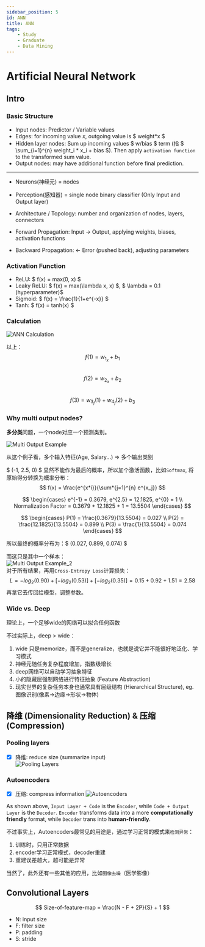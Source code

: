 ```yaml
---
sidebar_position: 5
id: ANN
title: ANN
tags:
    - Study
    - Graduate
    - Data Mining
---
```


# Artificial Neural Network

## Intro

### Basic Structure

- Input nodes: Predictor / Variable values
- Edges: for incoming value $x$, outgoing value is $ weight\*x $
- Hidden layer nodes: Sum up incoming values $ w/bias $ term (指 $ \sum\_{i=1}^{n} weight_i \* x_i + bias $). Then apply `activation function` to the transformed sum value.
- Output nodes: may have additional function before final prediction.

---

- Neurons(神经元) = nodes
- Perception(感知器) = single node binary classifier (Only Input and Output layer)
- Architecture / Topology: number and organization of nodes, layers, connectors

- Forward Propagation: Input → Output, applying weights, biases, activation functions
- Backward Propagation: ← Error (pushed back), adjusting parameters

### Activation Function

- ReLU: $ f(x) = max(0, x) $
- Leaky ReLU: $ f(x) = max(\lambda x, x) $, $ \lambda = 0.1 (hyperparameter)$
- Sigmoid: $ f(x) = \frac{1}{1+e^{-x}} $
- Tanh: $ f(x) = tanh(x) $

### Calculation

![ANN Calculation](https://jcqn.oss-cn-beijing.aliyuncs.com/img_blog/514DM/514DM_6.png)

以上：  
$$ f(1) = w_1 _ x + b_1 $$  
$$ f(2) = w_2 _ x + b_2 $$  
$$ f(3) = w_3 _ f(1) + w_4 _ f(2) + b_3 $$

### Why multi output nodes?

**多分类**问题，一个node对应一个预测类别。

![Multi Output Example](https://jcqn.oss-cn-beijing.aliyuncs.com/img_blog/514DM/514DM_7.png)

从这个例子看，多个输入特征(Age, Salary...) => 多个输出类别

$ (-1, 2.5, 0) $ 显然不能作为最后的概率，所以加个激活函数，比如`Softmax`, 将原始得分转换为概率分布：  
$$ f(x) = \frac{e^{x*i}}{\sum*{j=1}^{n} e^{x_j}} $$

$$
\begin{cases}
  e^{-1} = 0.3679, e^{2.5} = 12.1825, e^{0} = 1 \\
  Normalization Factor = 0.3679 + 12.1825 + 1 = 13.5504
\end{cases}
$$

$$
\begin{cases}
  P(1) = \frac{0.3679}{13.5504} = 0.027 \\
  P(2) = \frac{12.1825}{13.5504} = 0.899 \\
  P(3) = \frac{1}{13.5504} = 0.074
\end{cases}
$$

所以最终的概率分布为：$ (0.027, 0.899, 0.074) $

而这只是其中一个样本：  
![Multi Output Example_2](https://jcqn.oss-cn-beijing.aliyuncs.com/img_blog/514DM/514DM_8.png)  
对于所有结果，再用`Cross-Entropy Loss`计算损失：
$$ L = -log_2(0.90) + [-log_2(0.53)] + [-log_2(0.35)] = 0.15 + 0.92 + 1.51 = 2.58 $$
再拿它去传回给模型，调整参数。

### Wide vs. Deep

理论上，一个足够wide的网络可以拟合任何函数

不过实际上，deep > wide：

1. wide 只是memorize，而不是generalize，也就是说它并不能很好地泛化、学习模式
2. 神经元随任务复杂程度增加，指数级增长
3. deep网络可以自动学习抽象特征
4. 小的隐藏层强制网络进行特征抽象 (Feature Abstraction)
5. 现实世界的复杂任务本身也通常具有层级结构 (Hierarchical Structure), eg. 图像识别(像素->边缘->形状->物体)

## 降维 (Dimensionality Reduction) & 压缩 (Compression)

### Pooling layers

- [x] 降维: reduce size (summarize input)  
      ![Pooling Layers](https://jcqn.oss-cn-beijing.aliyuncs.com/img_blog/514DM/514DM_9.png)

### Autoencoders

- [x] 压缩: compress information
      ![Autoencoders](https://jcqn.oss-cn-beijing.aliyuncs.com/img_blog/514DM/514DM_10.png)

As shown above, `Input Layer + Code` is the `Encoder`, while `Code + Output Layer` is the `Decoder`.
`Encoder` transforms data into a more **computationally friendly** format, while `Decoder` trans into **human-friendly**.

不过事实上，Autoencoders最常见的用途是，通过学习正常的模式来`检测异常`：

1. 训练时，只用正常数据
2. encoder学习正常模式，decoder重建
3. 重建误差越大，越可能是异常

当然了，此外还有一些其他的应用，比如`图像去噪`（医学影像）

## Convolutional Layers

$$
Size-of-feature-map = \frac{N - F + 2P}{S} + 1
$$

- N: input size
- F: filter size
- P: padding
- S: stride
